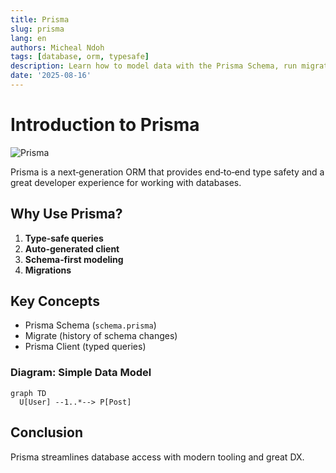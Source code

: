 ```yaml
---
title: Prisma
slug: prisma
lang: en
authors: Micheal Ndoh
tags: [database, orm, typesafe]
description: Learn how to model data with the Prisma Schema, run migrations, and build fast, type‑safe queries in Node.js apps.
date: '2025-08-16'
---
```


# Introduction to Prisma

![Prisma](https://media.licdn.com/dms/image/D4E12AQGNGAGtiYivsQ/article-cover_image-shrink_600_2000/0/1703380012682?e=2147483647&v=beta&t=p-XeuOKHgiYLVSS6npTxOkEyr5w5AJWPV3oo1DkGI04)

Prisma is a next‑generation ORM that provides end‑to‑end type safety and a great developer experience for working with databases.

## Why Use Prisma?

1. **Type‑safe queries**
2. **Auto‑generated client**
3. **Schema‑first modeling**
4. **Migrations**

## Key Concepts

- Prisma Schema (`schema.prisma`)
- Migrate (history of schema changes)
- Prisma Client (typed queries)

### Diagram: Simple Data Model

```mermaid
graph TD
  U[User] --1..*--> P[Post]
```

## Conclusion

Prisma streamlines database access with modern tooling and great DX. 